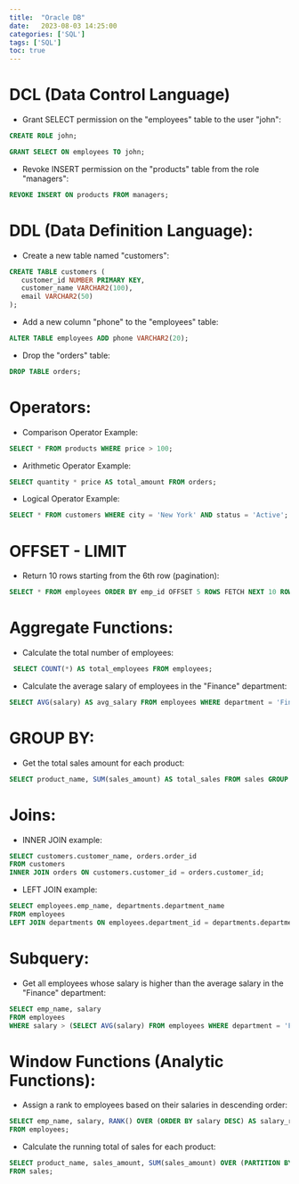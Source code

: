 ```yaml
---
title:  "Oracle DB"
date:   2023-08-03 14:25:00
categories: ['SQL']
tags: ['SQL']
toc: true
---
```



# DCL (Data Control Language)

- Grant SELECT permission on the "employees" table to the user "john":

```sql
CREATE ROLE john;

GRANT SELECT ON employees TO john;
```
- Revoke INSERT permission on the "products" table from the role "managers":

```sql
REVOKE INSERT ON products FROM managers;
```

# DDL (Data Definition Language):
    
- Create a new table named "customers":
   
```sql
CREATE TABLE customers (
   customer_id NUMBER PRIMARY KEY,
   customer_name VARCHAR2(100),
   email VARCHAR2(50)
);
```
- Add a new column "phone" to the "employees" table:
```sql
ALTER TABLE employees ADD phone VARCHAR2(20);
```
- Drop the "orders" table:
```sql
DROP TABLE orders;
  ```

# Operators:
- Comparison Operator Example:
```sql
SELECT * FROM products WHERE price > 100;
```
- Arithmetic Operator Example:
```sql
SELECT quantity * price AS total_amount FROM orders;
```
- Logical Operator Example:
```sql
SELECT * FROM customers WHERE city = 'New York' AND status = 'Active';
```

# OFFSET - LIMIT
- Return 10 rows starting from the 6th row (pagination):
```sql
SELECT * FROM employees ORDER BY emp_id OFFSET 5 ROWS FETCH NEXT 10 ROWS ONLY;
```

# Aggregate Functions:
- Calculate the total number of employees:
```sql
 SELECT COUNT(*) AS total_employees FROM employees;
```
- Calculate the average salary of employees in the "Finance" department:
```sql
SELECT AVG(salary) AS avg_salary FROM employees WHERE department = 'Finance';
```

# GROUP BY:
- Get the total sales amount for each product:
```sql
SELECT product_name, SUM(sales_amount) AS total_sales FROM sales GROUP BY product_name;
```

# Joins:
- INNER JOIN example:
```sql
SELECT customers.customer_name, orders.order_id
FROM customers
INNER JOIN orders ON customers.customer_id = orders.customer_id;
```
- LEFT JOIN example:
```sql
SELECT employees.emp_name, departments.department_name
FROM employees
LEFT JOIN departments ON employees.department_id = departments.department_id;
```

# Subquery:
- Get all employees whose salary is higher than the average salary in the "Finance" department:
```sql
SELECT emp_name, salary
FROM employees
WHERE salary > (SELECT AVG(salary) FROM employees WHERE department = 'Finance');
```

# Window Functions (Analytic Functions):
- Assign a rank to employees based on their salaries in descending order:
```sql
SELECT emp_name, salary, RANK() OVER (ORDER BY salary DESC) AS salary_rank
FROM employees;
```
- Calculate the running total of sales for each product:
```sql
SELECT product_name, sales_amount, SUM(sales_amount) OVER (PARTITION BY product_name ORDER BY sales_date) AS running_total
FROM sales;
```

